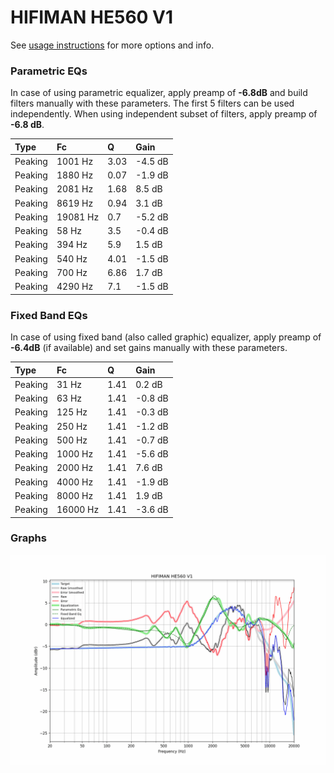 # HIFIMAN HE560 V1
See [usage instructions](https://github.com/jaakkopasanen/AutoEq#usage) for more options and info.

### Parametric EQs
In case of using parametric equalizer, apply preamp of **-6.8dB** and build filters manually
with these parameters. The first 5 filters can be used independently.
When using independent subset of filters, apply preamp of **-6.8 dB**.

| Type    | Fc       |    Q | Gain    |
|:--------|:---------|:-----|:--------|
| Peaking | 1001 Hz  | 3.03 | -4.5 dB |
| Peaking | 1880 Hz  | 0.07 | -1.9 dB |
| Peaking | 2081 Hz  | 1.68 | 8.5 dB  |
| Peaking | 8619 Hz  | 0.94 | 3.1 dB  |
| Peaking | 19081 Hz | 0.7  | -5.2 dB |
| Peaking | 58 Hz    | 3.5  | -0.4 dB |
| Peaking | 394 Hz   | 5.9  | 1.5 dB  |
| Peaking | 540 Hz   | 4.01 | -1.5 dB |
| Peaking | 700 Hz   | 6.86 | 1.7 dB  |
| Peaking | 4290 Hz  | 7.1  | -1.5 dB |

### Fixed Band EQs
In case of using fixed band (also called graphic) equalizer, apply preamp of **-6.4dB**
(if available) and set gains manually with these parameters.

| Type    | Fc       |    Q | Gain    |
|:--------|:---------|:-----|:--------|
| Peaking | 31 Hz    | 1.41 | 0.2 dB  |
| Peaking | 63 Hz    | 1.41 | -0.8 dB |
| Peaking | 125 Hz   | 1.41 | -0.3 dB |
| Peaking | 250 Hz   | 1.41 | -1.2 dB |
| Peaking | 500 Hz   | 1.41 | -0.7 dB |
| Peaking | 1000 Hz  | 1.41 | -5.6 dB |
| Peaking | 2000 Hz  | 1.41 | 7.6 dB  |
| Peaking | 4000 Hz  | 1.41 | -1.9 dB |
| Peaking | 8000 Hz  | 1.41 | 1.9 dB  |
| Peaking | 16000 Hz | 1.41 | -3.6 dB |

### Graphs
![](./HIFIMAN%20HE560%20V1.png)